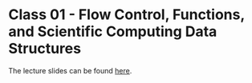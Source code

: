 # Class 01 - Flow Control, Functions, and Scientific Computing Data Structures

The lecture slides can be found [here](https://github.com/CCT490H5F-SocialDataAnalytics/class_01/blob/master/lecture.pdf).
